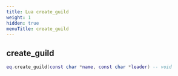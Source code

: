 ```yaml
---
title: Lua create_guild
weight: 1
hidden: true
menuTitle: create_guild
---
```

## create_guild
```lua
eq.create_guild(const char *name, const char *leader) -- void
```